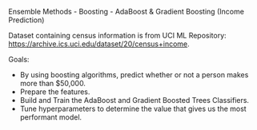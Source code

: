 Ensemble Methods - Boosting - AdaBoost & Gradient Boosting (Income Prediction)

Dataset containing census information is from UCI ML Repository: https://archive.ics.uci.edu/dataset/20/census+income.

Goals:
- By using boosting algorithms, predict whether or not a person makes more than $50,000.
- Prepare the features.
- Build and Train the AdaBoost and Gradient Boosted Trees Classifiers.
- Tune hyperparameters to determine the value that gives us the most performant model.